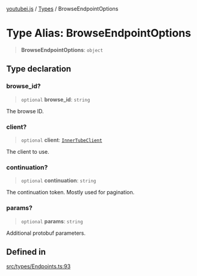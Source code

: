 [youtubei.js](../../../README.md) / [Types](../README.md) / BrowseEndpointOptions

# Type Alias: BrowseEndpointOptions

> **BrowseEndpointOptions**: `object`

## Type declaration

### browse\_id?

> `optional` **browse\_id**: `string`

The browse ID.

### client?

> `optional` **client**: [`InnerTubeClient`](InnerTubeClient.md)

The client to use.

### continuation?

> `optional` **continuation**: `string`

The continuation token. Mostly used for pagination.

### params?

> `optional` **params**: `string`

Additional protobuf parameters.

## Defined in

[src/types/Endpoints.ts:93](https://github.com/LuanRT/YouTube.js/blob/eb21af33db708f0355f4fb15881f5d4fabc7b06c/src/types/Endpoints.ts#L93)
